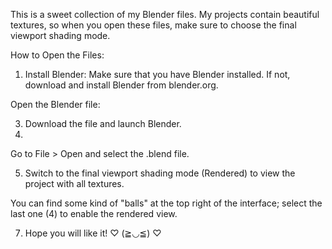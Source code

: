 This is a sweet collection of my Blender files.
My projects contain beautiful textures, so when you open these files, make sure to choose the final viewport shading mode.

How to Open the Files:

1. Install Blender:
Make sure that you have Blender installed. If not, download and install Blender from blender.org.

Open the Blender file:

3. Download the file and launch Blender.
4. 
Go to File > Open and select the .blend file.

5. Switch to the final viewport shading mode (Rendered) to view the project with all textures.

You can find some kind of "balls" at the top right of the interface; select the last one (4) to enable the rendered view.

7. Hope you will like it! ♡ (≧◡≦) ♡
